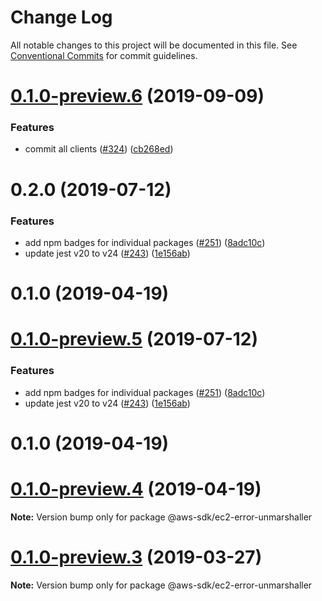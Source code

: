 # Change Log

All notable changes to this project will be documented in this file.
See [Conventional Commits](https://conventionalcommits.org) for commit guidelines.

# [0.1.0-preview.6](https://github.com/aws/aws-sdk-js-v3/compare/@aws-sdk/ec2-error-unmarshaller@0.1.0-preview.3...@aws-sdk/ec2-error-unmarshaller@0.1.0-preview.6) (2019-09-09)


### Features

* commit all clients ([#324](https://github.com/aws/aws-sdk-js-v3/issues/324)) ([cb268ed](https://github.com/aws/aws-sdk-js-v3/commit/cb268ed))



# 0.2.0 (2019-07-12)


### Features

* add npm badges for individual packages ([#251](https://github.com/aws/aws-sdk-js-v3/issues/251)) ([8adc10c](https://github.com/aws/aws-sdk-js-v3/commit/8adc10c))
* update jest v20 to v24 ([#243](https://github.com/aws/aws-sdk-js-v3/issues/243)) ([1e156ab](https://github.com/aws/aws-sdk-js-v3/commit/1e156ab))



# 0.1.0 (2019-04-19)





# [0.1.0-preview.5](https://github.com/aws/aws-sdk-js-v3/compare/@aws-sdk/ec2-error-unmarshaller@0.1.0-preview.3...@aws-sdk/ec2-error-unmarshaller@0.1.0-preview.5) (2019-07-12)


### Features

* add npm badges for individual packages ([#251](https://github.com/aws/aws-sdk-js-v3/issues/251)) ([8adc10c](https://github.com/aws/aws-sdk-js-v3/commit/8adc10c))
* update jest v20 to v24 ([#243](https://github.com/aws/aws-sdk-js-v3/issues/243)) ([1e156ab](https://github.com/aws/aws-sdk-js-v3/commit/1e156ab))



# 0.1.0 (2019-04-19)





# [0.1.0-preview.4](https://github.com/aws/aws-sdk-js-v3/compare/@aws-sdk/ec2-error-unmarshaller@0.1.0-preview.3...@aws-sdk/ec2-error-unmarshaller@0.1.0-preview.4) (2019-04-19)

**Note:** Version bump only for package @aws-sdk/ec2-error-unmarshaller

# [0.1.0-preview.3](https://github.com/aws/aws-sdk-js-v3/compare/@aws-sdk/ec2-error-unmarshaller@0.1.0-preview.2...@aws-sdk/ec2-error-unmarshaller@0.1.0-preview.3) (2019-03-27)

**Note:** Version bump only for package @aws-sdk/ec2-error-unmarshaller
